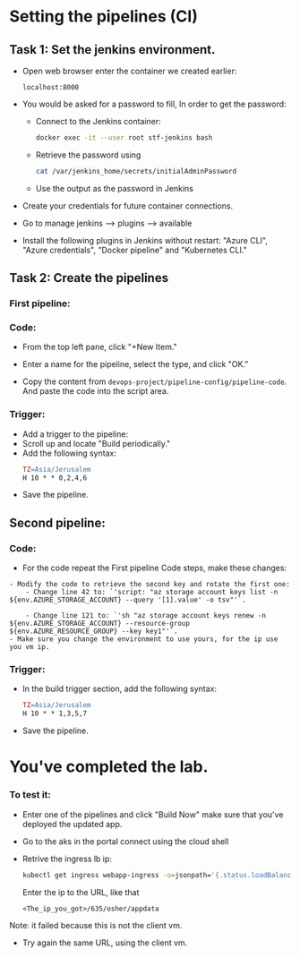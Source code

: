 # Setting the pipelines (CI)
## Task 1: Set the jenkins environment.
- Open web browser enter the container we created earlier:
  ```
  localhost:8000
    ```
 - You would be asked for a password to fill, In order to get the password:
   
	 - Connect to the Jenkins container:
	   ```bash
	   docker exec -it --user root stf-jenkins bash
	   ```
	  - Retrieve the password using 
		  ```bash
	    cat /var/jenkins_home/secrets/initialAdminPassword
	    ```
	- Use the output as the password in Jenkins
	
-  Create your credentials for future container connections.

- Go to manage jenkins --> plugins --> available
- Install the following plugins in Jenkins without restart: "Azure CLI", "Azure credentials", "Docker pipeline" and "Kubernetes CLI."

## Task 2: Create the pipelines
### First pipeline:
### Code:
- From the top left pane, click "+New Item."

- Enter a name for the pipeline, select the type, and click "OK."

- Copy the content from `devops-project/pipeline-config/pipeline-code`.
And paste the code into the script area.
### Trigger:
- Add a trigger to the pipeline:
- Scroll up and locate "Build periodically."
- Add the following syntax:
     ```makefile
     TZ=Asia/Jerusalem
     H 10 * * 0,2,4,6
     ```
- Save the pipeline.
## Second pipeline:
### Code:
   - For the code repeat the First pipeline Code steps, make these changes:
   
	- Modify the code to retrieve the second key and rotate the first one:
	    - Change line 42 to: `'script: "az storage account keys list -n ${env.AZURE_STORAGE_ACCOUNT} --query '[1].value' -o tsv"'`.
	    
	    - Change line 121 to: `'sh "az storage account keys renew -n ${env.AZURE_STORAGE_ACCOUNT} --resource-group ${env.AZURE_RESOURCE_GROUP} --key key1"'`.
	- Make sure you change the environment to use yours, for the ip use you vm ip.
	
### Trigger:    
- In the build trigger section, add the following syntax:
     ```makefile
     TZ=Asia/Jerusalem
     H 10 * * 1,3,5,7
     ```
- Save the pipeline.
# You've completed the lab.
### To test it: 
- Enter one of the pipelines and click "Build Now" make sure that you've deployed the updated app.

- Go to the aks in the portal connect using the cloud shell
- Retrive the ingress lb ip:
  ``` bash
  kubectl get ingress webapp-ingress -o=jsonpath='{.status.loadBalancer.ingress[0].ip}'
  ```
   Enter the ip to the URL, like that
   ```
   <The_ip_you_got>/635/osher/appdata
   ```
 Note: it failed because this is not the client vm.
 - Try again the same URL, using the client vm.
 
